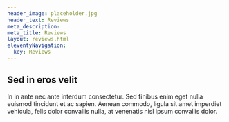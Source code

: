 ```yaml
---
header_image: placeholder.jpg
header_text: Reviews
meta_description:
meta_title: Reviews
layout: reviews.html
eleventyNavigation:
  key: Reviews
---
```


## Sed in eros velit

In in ante nec ante interdum consectetur. Sed finibus enim eget nulla euismod tincidunt et ac sapien. Aenean commodo, ligula sit amet imperdiet vehicula, felis dolor convallis nulla, at venenatis nisl ipsum convallis dolor.
